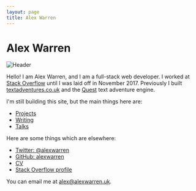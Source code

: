 ```yaml
---
layout: page
title: Alex Warren
---
```


# Alex Warren

![Header](header.jpg)

Hello! I am Alex Warren, and I am a full-stack web developer. I worked at [Stack Overflow](https://stackoverflow.com) until I was laid off in November 2017. Previously I built [textadventures.co.uk](http://textadventures.co.uk) and the [Quest](https://github.com/textadventures/quest) text adventure engine.

I'm still building this site, but the main things here are:

- [Projects](/projects)
- [Writing](/writing)
- [Talks](/talks)

Here are some things which are elsewhere:

- [Twitter: @alexwarren](https://twitter.com/alexwarren)
- [GitHub: alexwarren](https://github.com/alexwarren)
- [CV](http://stackoverflow.com/story/alexwarren)
- [Stack Overflow profile](https://stackoverflow.com/users/31280/alex-warren)

You can email me at <alex@alexwarren.uk>.